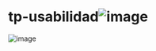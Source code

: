 # tp-usabilidad![image](https://github.com/user-attachments/assets/ec367337-59ea-48e4-9524-ac973b3da805)
![image](https://github.com/user-attachments/assets/cbf5b003-e3fa-4a44-8dd3-d9c6762d61d4)
